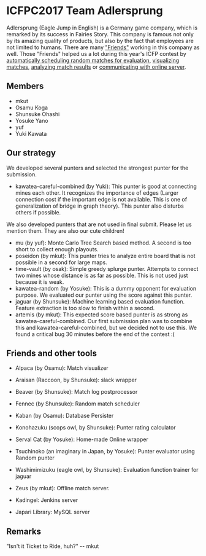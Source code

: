 # ICFPC2017 Team Adlersprung

Adlersprung (Eagle Jump in English) is a Germany game company, which is remarked by its success in Fairies Story.
This company is famous not only by its amazing quality of products, but also by the fact that employees are not limited to humans.
There are many ["Friends"](http://kemono-friends.wikia.com/wiki/Friends) working in this company as well.
Those "Friends" helped us a lot during this year's ICFP contest by
[automatically scheduling random matches for evaluation](https://github.com/osak/ICFPC2017/blob/readme/src/python/fennec/__main__.py),
[visualizing matches](https://github.com/osak/ICFPC2017/tree/readme/alpaca), [analyzing match results](https://github.com/osak/ICFPC2017/tree/readme/konohazuku)
or [communicating with online server](https://github.com/osak/ICFPC2017/blob/readme/src/python/serval_cat/__main__.py).

## Members
- mkut
- Osamu Koga
- Shunsuke Ohashi
- Yosuke Yano
- yuf
- Yuki Kawata

## Our strategy
We developed several punters and selected the strongest punter for the submission.
* kawatea-careful-combined (by Yuki): This punter is good at connecting mines each other. It recognizes the importance of edges
 (Larger connection cost if the important edge is not available. This is one of generalization of bridge in graph theory).
 This punter also disturbs others if possible.

We also developed punters that are not used in final submit. Please let us mention them. They are also our cute children!
* mu (by yuf): Monte Carlo Tree Search based method. A second is too short to collect enough playouts.
* poseidon (by mkut): This punter tries to analyze entire board that is not possible in a second for large maps.
* time-vault (by osak): Simple greedy splurge punter. Attempts to connect two mines whose distance is as far as possible. 
This is not used just because it is weak.
* kawatea-random (by Yosuke): This is a dummy opponent for evaluation purpose. We evaluated our punter using the score against this punter.
* jaguar (by Shunsuke): Machine learning based evaluation function. Feature extraction is too slow to finish within a second.
* artemis (by mkut): This expected score based punter is as strong as kawatea-careful-combined. 
Our first submission plan was to combine this and kawatea-careful-combined, but we decided not to use this.
We found a critical bug 30 minutes before the end of the contest :(

## Friends and other tools
* Alpaca (by Osamu): Match visualizer
* Araisan (Raccoon, by Shunsuke): slack wrapper
* Beaver (by Shunsuke): Match log postprocessor
* Fennec (by Shunsuke): Random match scheduler
* Kaban (by Osamu): Database Persister
* Konohazuku (scops owl, by Shunsuke): Punter rating calculator
* Serval Cat (by Yosuke): Home-made Online wrapper
* Tsuchinoko (an imaginary in Japan, by Yosuke): Punter evaluator using Random punter
* Washimimizuku (eagle owl, by Shunsuke): Evaluation function trainer for jaguar


* Zeus (by mkut): Offline match server.


* Kadingel: Jenkins server
* Japari Library: MySQL server


## Remarks
"Isn't it Ticket to Ride, huh?" -- mkut


